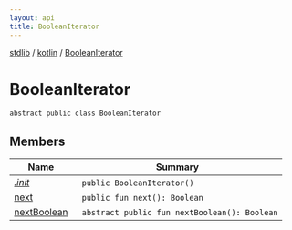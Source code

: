 ```yaml
---
layout: api
title: BooleanIterator
---
```

[stdlib](../../index.html) / [kotlin](../index.html) / [BooleanIterator](index.html)

# BooleanIterator

```
abstract public class BooleanIterator
```
## Members
| Name | Summary |
|------|---------|
|[*.init*](_init_.html)|&nbsp;&nbsp;`public BooleanIterator()`<br>|
|[next](next.html)|&nbsp;&nbsp;`public fun next(): Boolean`<br>|
|[nextBoolean](nextBoolean.html)|&nbsp;&nbsp;`abstract public fun nextBoolean(): Boolean`<br>|
